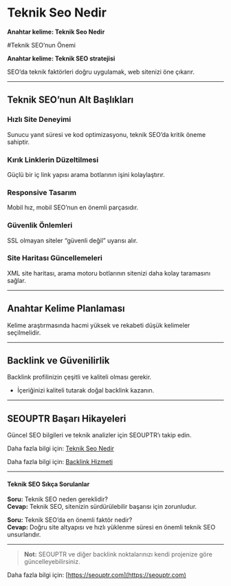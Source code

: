 # Teknik Seo Nedir

**Anahtar kelime: Teknik Seo Nedir**

#Teknik SEO’nun Önemi

**Anahtar kelime: Teknik SEO stratejisi**

SEO’da teknik faktörleri doğru uygulamak, web sitenizi öne çıkarır.

---

## Teknik SEO’nun Alt Başlıkları

### Hızlı Site Deneyimi
Sunucu yanıt süresi ve kod optimizasyonu, teknik SEO’da kritik öneme sahiptir.

### Kırık Linklerin Düzeltilmesi
Güçlü bir iç link yapısı arama botlarının işini kolaylaştırır.

### Responsive Tasarım
Mobil hız, mobil SEO’nun en önemli parçasıdır.

### Güvenlik Önlemleri
SSL olmayan siteler “güvenli değil” uyarısı alır.

### Site Haritası Güncellemeleri
XML site haritası, arama motoru botlarının sitenizi daha kolay taramasını sağlar.

---

## Anahtar Kelime Planlaması
Kelime araştırmasında hacmi yüksek ve rekabeti düşük kelimeler seçilmelidir.

---

## Backlink ve Güvenilirlik
Backlink profilinizin çeşitli ve kaliteli olması gerekir.

- İçeriğinizi kaliteli tutarak doğal backlink kazanın.

---

## SEOUPTR Başarı Hikayeleri
Güncel SEO bilgileri ve teknik analizler için SEOUPTR’ı takip edin.

Daha fazla bilgi için: [Teknik Seo Nedir](https://seouptr.com/teknik-seo-nedir)

Daha fazla bilgi için: [Backlink Hizmeti](https://seouptr.com)

---

#### Teknik SEO Sıkça Sorulanlar

**Soru:** Teknik SEO neden gereklidir?  
**Cevap:** Teknik SEO, sitenizin sürdürülebilir başarısı için zorunludur.

**Soru:** Teknik SEO’da en önemli faktör nedir?  
**Cevap:** Doğru site altyapısı ve hızlı yüklenme süresi en önemli teknik SEO unsurlarıdır.

---

> **Not:** SEOUPTR ve diğer backlink noktalarınızı kendi projenize göre güncelleyebilirsiniz.

Daha fazla bilgi için: [https://seouptr.com](https://seouptr.com)